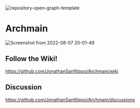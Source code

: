 ![repository-open-graph-template](https://user-images.githubusercontent.com/103053714/182978061-67c743fe-c4a8-4e90-b91c-7d0a0c719000.png)

# Archmain

![Screenshot from 2022-08-07 20-01-49](https://user-images.githubusercontent.com/103053714/183306934-db0df0b7-5aa0-45d9-8b2f-a50c85cd8c4c.png)



## Follow the Wiki! 
https://github.com/JonathanSanfilippo/Archmain/wiki 

## Discussion
https://github.com/JonathanSanfilippo/Archmain/discussions





